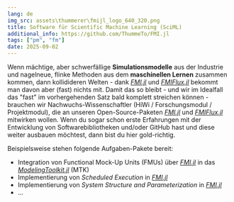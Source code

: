 ```yaml
---
lang: de
img_src: assets\thummerer\fmijl_logo_640_320.png
title: Software für Scientific Machine Learning (SciML)
additional_info: https://github.com/ThummeTo/FMI.jl
tags: ["pm", "fm"]
date: 2025-09-02
---
```


Wenn mächtige, aber schwerfällige **Simulationsmodelle** aus der Industrie und nagelneue, flinke Methoden aus dem **maschinellen Lernen** zusammen kommen, dann kollidideren Welten - dank [*FMI.jl*](https://github.com/ThummeTo/FMI.jl) und [*FMIFlux.jl*](https://github.com/ThummeTo/FMIFlux.jl) bekommt man davon aber (fast) nichts mit. Damit das so bleibt - und wir im Idealfall das "fast" im vorhergehenden Satz bald komplett streichen können - brauchen wir Nachwuchs-Wissenschaftler (HiWi / Forschungsmodul / Projektmodul), die an unseren Open-Source-Paketen [*FMI.jl*](https://github.com/ThummeTo/FMI.jl) und [*FMIFlux.jl*](https://github.com/ThummeTo/FMIFlux.jl) mitwirken wollen. Wenn du sogar schon erste Erfahrungen mit der Entwicklung von Softwarebibliotheken und/oder GitHub hast und diese weiter ausbauen möchtest, dann bist du hier gold-richtig.

Beispielsweise stehen folgende Aufgaben-Pakete bereit:

- Integration von Functional Mock-Up Units (FMUs) über [*FMI.jl*](https://github.com/ThummeTo/FMI.jl) in das [*ModelingToolkit.jl*](https://github.com/SciML/ModelingToolkit.jl) (MTK)
- Implementierung von *Scheduled Execution* in [*FMI.jl*](https://github.com/ThummeTo/FMI.jl)
- Implementierung von *System Structure and Parameterization* in [*FMI.jl*](https://github.com/ThummeTo/FMI.jl)
- ...
